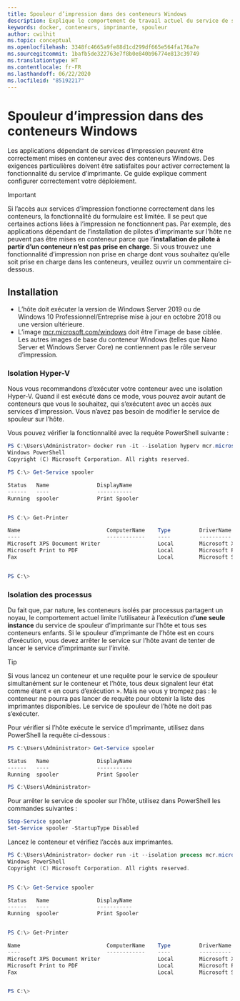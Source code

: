 ```yaml
---
title: Spouleur d’impression dans des conteneurs Windows
description: Explique le comportement de travail actuel du service de spouleur d’impression dans des conteneurs Windows.
keywords: docker, conteneurs, imprimante, spouleur
author: cwilhit
ms.topic: conceptual
ms.openlocfilehash: 3348fc4665a9fe88d1cd299df665e564fa176a7e
ms.sourcegitcommit: 1bafb5de322763e7f8b0e840b96774e813c39749
ms.translationtype: HT
ms.contentlocale: fr-FR
ms.lasthandoff: 06/22/2020
ms.locfileid: "85192217"
---
```

# <a name="print-spooler-in-windows-containers"></a>Spouleur d’impression dans des conteneurs Windows

Les applications dépendant de services d’impression peuvent être correctement mises en conteneur avec des conteneurs Windows. Des exigences particulières doivent être satisfaites pour activer correctement la fonctionnalité du service d’imprimante. Ce guide explique comment configurer correctement votre déploiement.

> [!IMPORTANT]
> Si l’accès aux services d’impression fonctionne correctement dans les conteneurs, la fonctionnalité du formulaire est limitée. Il se peut que certaines actions liées à l’impression ne fonctionnent pas. Par exemple, des applications dépendant de l’installation de pilotes d’imprimante sur l’hôte ne peuvent pas être mises en conteneur parce que l’**installation de pilote à partir d’un conteneur n’est pas prise en charge**. Si vous trouvez une fonctionnalité d’impression non prise en charge dont vous souhaitez qu’elle soit prise en charge dans les conteneurs, veuillez ouvrir un commentaire ci-dessous.

## <a name="setup"></a>Installation

* L’hôte doit exécuter la version de Windows Server 2019 ou de Windows 10 Professionnel/Entreprise mise à jour en octobre 2018 ou une version ultérieure.
* L’image [mcr.microsoft.com/windows](https://hub.docker.com/_/microsoft-windowsfamily-windows) doit être l’image de base ciblée. Les autres images de base du conteneur Windows (telles que Nano Server et Windows Server Core) ne contiennent pas le rôle serveur d’impression.

### <a name="hyper-v-isolation"></a>Isolation Hyper-V

Nous vous recommandons d’exécuter votre conteneur avec une isolation Hyper-V. Quand il est exécuté dans ce mode, vous pouvez avoir autant de conteneurs que vous le souhaitez, qui s’exécutent avec un accès aux services d’impression. Vous n’avez pas besoin de modifier le service de spouleur sur l’hôte.

Vous pouvez vérifier la fonctionnalité avec la requête PowerShell suivante :

```PowerShell
PS C:\Users\Administrator> docker run -it --isolation hyperv mcr.microsoft.com/windows:1809 powershell.exe
Windows PowerShell
Copyright (C) Microsoft Corporation. All rights reserved.

PS C:\> Get-Service spooler

Status   Name               DisplayName
------   ----               -----------
Running  spooler            Print Spooler


PS C:\> Get-Printer

Name                           ComputerName    Type         DriverName                PortName        Shared   Published
----                           ------------    ----         ----------                --------        ------   --------
Microsoft XPS Document Writer                  Local        Microsoft XPS Document... PORTPROMPT:     False    False
Microsoft Print to PDF                         Local        Microsoft Print To PDF    PORTPROMPT:     False    False
Fax                                            Local        Microsoft Shared Fax D... SHRFAX:         False    False


PS C:\>
```

### <a name="process-isolation"></a>Isolation des processus

Du fait que, par nature, les conteneurs isolés par processus partagent un noyau, le comportement actuel limite l’utilisateur à l’exécution d’**une seule instance** du service de spouleur d’imprimante sur l’hôte et tous ses conteneurs enfants. Si le spouleur d’imprimante de l’hôte est en cours d’exécution, vous devez arrêter le service sur l’hôte avant de tenter de lancer le service d’imprimante sur l’invité.

> [!TIP]
> Si vous lancez un conteneur et une requête pour le service de spouleur simultanément sur le conteneur et l’hôte, tous deux signalent leur état comme étant « en cours d’exécution ». Mais ne vous y trompez pas : le conteneur ne pourra pas lancer de requête pour obtenir la liste des imprimantes disponibles. Le service de spouleur de l’hôte ne doit pas s’exécuter.

Pour vérifier si l’hôte exécute le service d’imprimante, utilisez dans PowerShell la requête ci-dessous :

```PowerShell
PS C:\Users\Administrator> Get-Service spooler

Status   Name               DisplayName
------   ----               -----------
Running  spooler            Print Spooler

PS C:\Users\Administrator>
```

Pour arrêter le service de spooler sur l’hôte, utilisez dans PowerShell les commandes suivantes :

```PowerShell
Stop-Service spooler
Set-Service spooler -StartupType Disabled
```

Lancez le conteneur et vérifiez l’accès aux imprimantes.

```PowerShell
PS C:\Users\Administrator> docker run -it --isolation process mcr.microsoft.com/windows:1809 powershell.exe
Windows PowerShell
Copyright (C) Microsoft Corporation. All rights reserved.


PS C:\> Get-Service spooler

Status   Name               DisplayName
------   ----               -----------
Running  spooler            Print Spooler


PS C:\> Get-Printer

Name                           ComputerName    Type         DriverName                PortName        Shared   Published
----                           ------------    ----         ----------                --------        ------   --------
Microsoft XPS Document Writer                  Local        Microsoft XPS Document... PORTPROMPT:     False    False
Microsoft Print to PDF                         Local        Microsoft Print To PDF    PORTPROMPT:     False    False
Fax                                            Local        Microsoft Shared Fax D... SHRFAX:         False    False


PS C:\>
```